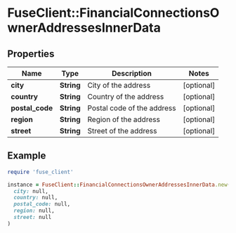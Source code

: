 # FuseClient::FinancialConnectionsOwnerAddressesInnerData

## Properties

| Name | Type | Description | Notes |
| ---- | ---- | ----------- | ----- |
| **city** | **String** | City of the address | [optional] |
| **country** | **String** | Country of the address | [optional] |
| **postal_code** | **String** | Postal code of the address | [optional] |
| **region** | **String** | Region of the address | [optional] |
| **street** | **String** | Street of the address | [optional] |

## Example

```ruby
require 'fuse_client'

instance = FuseClient::FinancialConnectionsOwnerAddressesInnerData.new(
  city: null,
  country: null,
  postal_code: null,
  region: null,
  street: null
)
```

